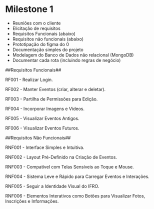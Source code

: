 # Milestone 1

- Reuniões com o cliente
- Elicitação de requisitos
- Requisitos Funcionais (abaixo)
- Requisitos não funcionais (abaixo)
- Prototipação do figma do 0
- Documentação simples do projeto
- Modelagem do Banco de Dados não relacional (MongoDB)
- Documentar cada rota (incluindo regras de negócio)


##Requisitos Funcionais##

RF001 - Realizar Login.

RF002 - Manter Eventos (criar, alterar e deletar).

RF003 - Partilha de Permissões para Edição.

RF004 - Incorporar Imagens e Vídeos.

RF005 - Visualizar Eventos Antigos.

RF006 - Visualizar Eventos Futuros.


##Requisitos Não Funcionais##

RNF001 - Interface Simples e Intuitiva.

RNF002 - Layout Pré-Definido na Criação de Eventos.

RNF003 - Compatível com Telas Sensíveis ao Toque e Mouse.

RNF004 - Sistema Leve e Rápido para Carregar Eventos e Interações. 

RNF005 - Seguir a Identidade Visual do IFRO.

RNF006 - Elementos Interativos como Botões para Visualizar Fotos, Inscrições e Informações.
